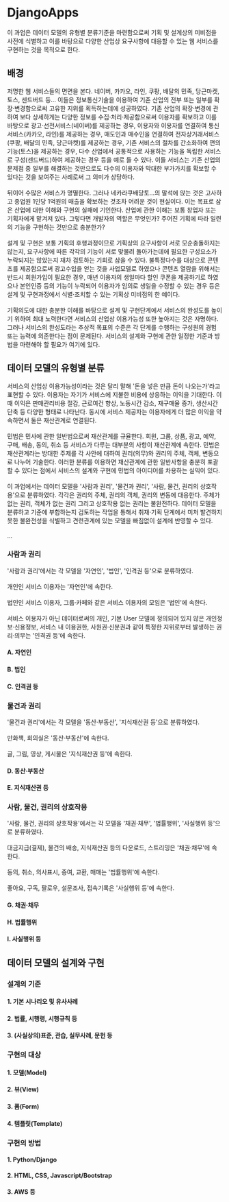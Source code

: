 # DjangoApps
이 과업은 데이터 모델의 유형별 분류기준을 마련함으로써 기획 및 설계상의 미비점을 사전에 식별하고 이를 바탕으로 다양한 산업상 요구사항에 대응할 수 있는 웹 서비스를 구현하는 것을 목적으로 한다.

## 배경
저명한 웹 서비스들의 면면을 본다. 네이버, 카카오, 라인, 쿠팡, 배달의 민족, 당근마켓, 토스, 센드버드 등... 이들은 정보통신기술을 이용하여 기존 산업의 전부 또는 일부를 확장·변경함으로써 고유한 지위를 획득하는데에 성공하였다. 기존 산업의 확장·변경에 관하여 보다 상세하게는 다양한 정보를 수집·처리·제공함으로써 이용자를 확보하고 이를 바탕으로 광고·선전서비스(네이버)를 제공하는 경우, 이용자와 이용자를 연결하여 통신서비스(카카오, 라인)를 제공하는 경우, 매도인과 매수인을 연결하여 전자상거래서비스(쿠팡, 배달의 민족, 당근마켓)를 제공하는 경우, 기존 서비스의 절차를 간소화하여 편의기능(토스)을 제공하는 경우, 다수 산업에서 공통적으로 사용하는 기능을 독립한 서비스로 구성(센드버드)하여 제공하는 경우 등을 예로 들 수 있다. 이들 서비스는 기존 산업의 문제점 중 일부를 해결하는 것만으로도 다수의 이용자와 막대한 부가가치를 확보할 수 있다는 것을 보여주는 사례로써 그 의미가 상당하다.
<br><br>
뒤이어 수많은 서비스가 명멸한다. 그러나 네카라쿠배당토...의 말석에 앉는 것은 고사하고 종업원 1인당 1억원의 매출을 확보하는 것조차 어려운 것이 현실이다. 이는 목표로 삼은 산업에 대한 이해와 구현의 실패에 기인한다. 산업에 관한 이해는 보통 창업자 또는 기획자에게 맡겨져 있다. 그렇다면 개발자의 역할은 무엇인가? 주어진 기획에 따라 일련의 기능을 구현하는 것만으로 충분한가?
<br><br>
설계 및 구현은 보통 기획의 후행과정이므로 기획상의 요구사항이 서로 모순충돌하지는 않는지, 요구사항에 따른 각각의 기능이 서로 맞물려 돌아가는데에 필요한 구성요소가 누락되지는 않았는지 재차 검토하는 기회로 삼을 수 있다. 불특정다수를 대상으로 콘텐츠를 제공함으로써 광고수입을 얻는 것을 사업모델로 하였으나 콘텐츠 열람을 위해서는 반드시 회원가입이 필요한 경우, 매년 이용자의 생일마다 할인 쿠폰을 제공하기로 하였으나 본인인증 등의 기능이 누락되어 이용자가 임의로 생일을 수정할 수 있는 경우 등은 설계 및 구현과정에서 식별·조치할 수 있는 기획상 미비점의 한 예이다.
<br><br>
기획의도에 대한 충분한 이해를 바탕으로 설계 및 구현단계에서 서비스의 완성도를 높이기 위하여 최대 노력한다면 서비스의 산업상 이용가능성 또한 높아지는 것은 자명하다. 그러나 서비스의 완성도라는 추상적 목표의 수준은 각 단계를 수행하는 구성원의 경험 또는 능력에 의존한다는 점이 문제된다. 서비스의 설계와 구현에 관한 일정한 기준과 방법을 마련해야 할 필요가 여기에 있다.

## 데이터 모델의 유형별 분류
서비스의 산업상 이용가능성이라는 것은 달리 말해 '돈을 넣은 만큼 돈이 나오는가'라고 표현할 수 있다. 이용자는 자기가 서비스에 지불한 비용에 상응하는 이익을 기대한다. 이때 이익은 판매관리비용 절감, 근로여건 향상, 노동시간 감소, 재구매율 증가, 생산시간 단축 등 다양한 형태로 나타난다. 동시에 서비스 제공자는 이용자에게 더 많은 이익을 약속하면서 둘은 재산관계로 연결된다.
<br><br>
민법은 민사에 관한 일반법으로써 재산관계를 규율한다. 회원, 그룹, 상품, 광고, 예약, 구매, 배송, 동의, 취소 등 서비스가 다루는 대부분의 사항이 재산관계에 속한다. 민법은 재산관계라는 방대한 주제를 각 사안에 대하여 권리(의무)와 권리의 주체, 객체, 변동으로 나누어 기술한다. 이러한 분류를 이용하면 재산관계에 관한 일반사항을 충분히 포괄할 수 있다는 점에서 서비스의 설계와 구현에 민법의 아이디어를 차용하는 실익이 있다.
<br><br>
이 과업에서는 데이터 모델을 '사람과 권리', '물건과 권리', '사람, 물건, 권리의 상호작용'으로 분류하였다. 각각은 권리의 주체, 권리의 객체, 권리의 변동에 대응한다. 주체가 없는 권리, 객체가 없는 권리 그리고 상호작용 없는 권리는 불완전하다. 데이터 모델을 분류하고 기준에 부합하는지 검토하는 작업을 통해서 취재·기획 단계에서 미처 발견하지 못한 불완전성을 식별하고 견련관계에 있는 모델을 빠짐없이 설계에 반영할 수 있다.
<br><br>
...

### 사람과 권리
'사람과 권리'에서는 각 모델을 '자연인', '법인', '인격권 등'으로 분류하였다.
<br><br>
개인인 서비스 이용자는 '자연인'에 속한다.
<br><br>
법인인 서비스 이용자, 그룹·카페와 같은 서비스 이용자의 모임은 '법인'에 속한다.
<br><br>
서비스 이용자가 아닌 데이터로써의 개인, 기본 User 모델에 정의되어 있지 않은 개인정보·신용정보, 서비스 내 이용권한, 사원권·신분권과 같이 특정한 지위로부터 발생하는 권리·의무는 '인격권 등'에 속한다.

#### A. 자연인

#### B. 법인

#### C. 인격권 등

### 물건과 권리
'물건과 권리'에서는 각 모델을 '동산·부동산', '지식재산권 등'으로 분류하였다.
<br><br>
만화책, 회의실은 '동산·부동산'에 속한다.
<br><br>
글, 그림, 영상, 게시물은 '지식재산권 등'에 속한다. 

#### D. 동산·부동산

#### E. 지식재산권 등

### 사람, 물건, 권리의 상호작용
'사람, 물건, 권리의 상호작용'에서는 각 모델을 '채권·채무', '법률행위', '사실행위 등'으로 분류하였다.
<br><br>
대금지급(결제), 물건의 배송, 지식재산권 등의 다운로드, 스트리밍은 '채권·채무'에 속한다.
<br><br>
동의, 취소, 의사표시, 증여, 교환, 매매는 '법률행위'에 속한다.
<br><br>
좋아요, 구독, 팔로우, 설문조사, 접속기록은 '사실행위 등'에 속한다.

#### G. 채권·채무

#### H. 법률행위

#### I. 사실행위 등

## 데이터 모델의 설계와 구현

### 설계의 기준
#### 1. 기본 시나리오 및 유사사례
#### 2. 법률, 시행령, 시행규칙 등
#### 3. (사실상의)표준, 관습, 실무사례, 문헌 등

### 구현의 대상
#### 1. 모델(Model)
#### 2. 뷰(View)
#### 3. 폼(Form)
#### 4. 템플릿(Template)

### 구현의 방법
#### 1. Python/Django
#### 2. HTML, CSS, Javascript/Bootstrap
#### 3. AWS 등